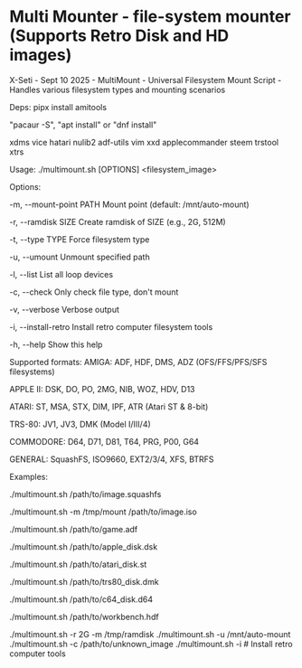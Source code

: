 # Multi Mounter - file-system mounter (Supports Retro Disk and HD images)
X-Seti - Sept 10 2025 - MultiMount - Universal Filesystem Mount Script - Handles various filesystem types and mounting scenarios

Deps: pipx install amitools

"pacaur -S", "apt install" or "dnf install"

xdms vice hatari nulib2 adf-utils vim xxd applecommander steem trstool xtrs

Usage: ./multimount.sh [OPTIONS] <filesystem_image>

Options:

  -m, --mount-point PATH    Mount point (default: /mnt/auto-mount)
  
  -r, --ramdisk SIZE        Create ramdisk of SIZE (e.g., 2G, 512M)
  
  -t, --type TYPE           Force filesystem type
  
  -u, --umount             Unmount specified path
  
  -l, --list               List all loop devices
  
  -c, --check              Only check file type, don't mount
  
  -v, --verbose            Verbose output
  
  -i, --install-retro      Install retro computer filesystem tools
  
  -h, --help               Show this help


Supported formats:
  AMIGA: ADF, HDF, DMS, ADZ (OFS/FFS/PFS/SFS filesystems)

  APPLE II: DSK, DO, PO, 2MG, NIB, WOZ, HDV, D13
  
  ATARI: ST, MSA, STX, DIM, IPF, ATR (Atari ST & 8-bit)
  
  TRS-80: JV1, JV3, DMK (Model I/III/4)
  
  COMMODORE: D64, D71, D81, T64, PRG, P00, G64
  
  GENERAL: SquashFS, ISO9660, EXT2/3/4, XFS, BTRFS

Examples:
  
  ./multimount.sh /path/to/image.squashfs
  
  ./multimount.sh -m /tmp/mount /path/to/image.iso
  
  ./multimount.sh /path/to/game.adf
  
  ./multimount.sh /path/to/apple_disk.dsk
  
  ./multimount.sh /path/to/atari_disk.st
  
  ./multimount.sh /path/to/trs80_disk.dmk
  
  ./multimount.sh /path/to/c64_disk.d64
  
  ./multimount.sh /path/to/workbench.hdf
  
  ./multimount.sh -r 2G -m /tmp/ramdisk
  ./multimount.sh -u /mnt/auto-mount
  ./multimount.sh -c /path/to/unknown_image
  ./multimount.sh -i  # Install retro computer tools
